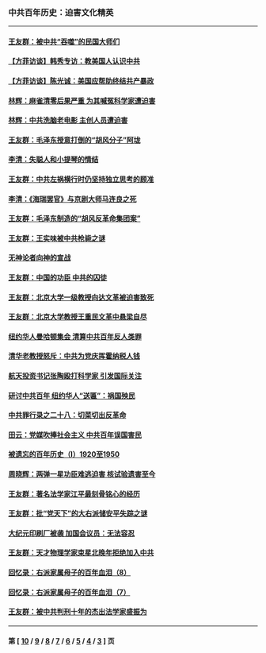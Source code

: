### 中共百年历史：迫害文化精英
---
#### [王友群：被中共“吞噬”的民国大师们](../../pages/nf1176111/n13942620.md?05070430) 
#### [【方菲访谈】韩秀专访：教美国人认识中共](../../pages/nf1176111/n13821310.md?05070430) 
#### [【方菲访谈】陈光诚：美国应帮助终结共产暴政](../../pages/nf1176111/n13759521.md?05070430) 
#### [林辉：麻雀清零后果严重 为其喊冤科学家遭迫害](../../pages/nf1176111/n13746900.md?05070430) 
#### [林辉：中共洗脑老电影 主创人员遭迫害](../../pages/nf1176111/n13699437.md?05070430) 
#### [王友群：毛泽东授意打倒的“胡风分子”阿垅](../../pages/nf1176111/n13592541.md?05070430) 
#### [李清：失聪人和小提琴的情结](../../pages/nf1176111/n13459280.md?05070430) 
#### [王友群：中共左祸横行时仍坚持独立思考的顾准](../../pages/nf1176111/n13444722.md?05070430) 
#### [李清：《海瑞罢官》与京剧大师马连良之死](../../pages/nf1176111/n13412316.md?05070430) 
#### [王友群：毛泽东制造的“胡风反革命集团案”](../../pages/nf1176111/n13324909.md?05070430) 
#### [王友群：王实味被中共枪毙之谜](../../pages/nf1176111/n13307502.md?05070430) 
#### [无神论者向神的宣战](../../pages/nf1176111/n13281535.md?05070430) 
#### [王友群：中国的功臣 中共的囚徒](../../pages/nf1176111/n13291790.md?05070430) 
#### [王友群：北京大学一级教授向达文革被迫害致死](../../pages/nf1176111/n13150966.md?05070430) 
#### [王友群：北京大学教授王重民文革中悬梁自尽](../../pages/nf1176111/n13084645.md?05070430) 
#### [纽约华人曼哈顿集会 清算中共百年反人类罪](../../pages/nf1176111/n13084157.md?05070430) 
#### [清华老教授怒斥：中共为党庆挥霍纳税人钱](../../pages/nf1176111/n13071430.md?05070430) 
#### [航天投资书记张陶殴打科学家 引发国际关注](../../pages/nf1176111/n13069132.md?05070430) 
#### [研讨中共百年 纽约华人“送匾”：祸国殃民](../../pages/nf1176111/n13057367.md?05070430) 
#### [中共罪行录之二十八：切菜切出反革命](../../pages/nf1176111/n13030600.md?05070430) 
#### [田云：党媒吹捧社会主义 中共百年误国害民](../../pages/nf1176111/n13006682.md?05070430) 
#### [被遗忘的百年历史（I）1920至1950](../../pages/nf1176111/n12986411.md?05070430) 
#### [周晓辉：两弹一星功臣难逃迫害 核试验遗害至今](../../pages/nf1176111/n12974997.md?05070430) 
#### [王友群：著名法学家江平最刻骨铭心的经历](../../pages/nf1176111/n12970787.md?05070430) 
#### [王友群：批“党天下”的大右派储安平失踪之谜](../../pages/nf1176111/n12954229.md?05070430) 
#### [大纪元印刷厂被袭 加国会议员：无法容忍](../../pages/nf1176111/n12883028.md?05070430) 
#### [王友群：天才物理学家束星北晚年拒绝加入中共](../../pages/nf1176111/n12792913.md?05070430) 
#### [回忆录：右派家属母子的百年血泪（8）](../../pages/nf1176111/n12706196.md?05070430) 
#### [回忆录：右派家属母子的百年血泪（7）](../../pages/nf1176111/n12706191.md?05070430) 
#### [王友群：被中共判刑十年的杰出法学家盛振为](../../pages/nf1176111/n12706141.md?05070430) 

---
#### 第 [ [10](./10.md?05070430) / [9](./9.md?05070430) / [8](./8.md?05070430) / [7](./7.md?05070430) / [6](./6.md?05070430) / [5](./5.md?05070430) / [4](./4.md?05070430) / [3](./3.md?05070430) ] 页
